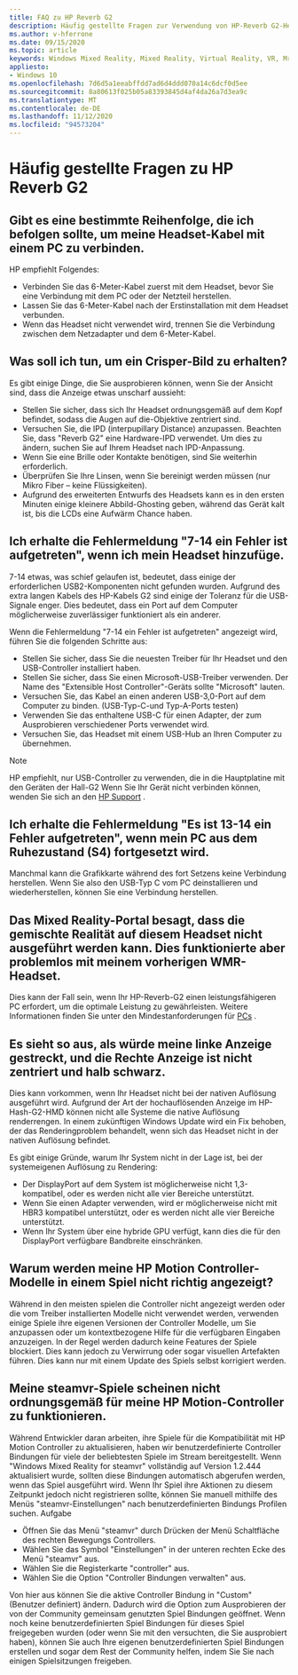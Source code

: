 ```yaml
---
title: FAQ zu HP Reverb G2
description: Häufig gestellte Fragen zur Verwendung von HP-Reverb G2-Headset
ms.author: v-hferrone
ms.date: 09/15/2020
ms.topic: article
keywords: Windows Mixed Reality, Mixed Reality, Virtual Reality, VR, Mr, Problembehandlung, Fehler, Hilfe, Support, Leistung
appliesto:
- Windows 10
ms.openlocfilehash: 7d6d5a1eeabffdd7ad6d4ddd070a14c6dcf0d5ee
ms.sourcegitcommit: 8a80613f025b05a83393845d4af4da26a7d3ea9c
ms.translationtype: MT
ms.contentlocale: de-DE
ms.lasthandoff: 11/12/2020
ms.locfileid: "94573204"
---
```

# <a name="hp-reverb-g2-frequently-asked-questions"></a>Häufig gestellte Fragen zu HP Reverb G2

## <a name="is-there-a-specific-order-i-should-follow-to-connect-my-headset-cables-to-a-pc"></a>Gibt es eine bestimmte Reihenfolge, die ich befolgen sollte, um meine Headset-Kabel mit einem PC zu verbinden.

HP empfiehlt Folgendes:

- Verbinden Sie das 6-Meter-Kabel zuerst mit dem Headset, bevor Sie eine Verbindung mit dem PC oder der Netzteil herstellen.
- Lassen Sie das 6-Meter-Kabel nach der Erstinstallation mit dem Headset verbunden.
- Wenn das Headset nicht verwendet wird, trennen Sie die Verbindung zwischen dem Netzadapter und dem 6-Meter-Kabel.

## <a name="what-should-i-do-to-get-a-crisper-image"></a>Was soll ich tun, um ein Crisper-Bild zu erhalten?

Es gibt einige Dinge, die Sie ausprobieren können, wenn Sie der Ansicht sind, dass die Anzeige etwas unscharf aussieht:

- Stellen Sie sicher, dass sich Ihr Headset ordnungsgemäß auf dem Kopf befindet, sodass die Augen auf die-Objektive zentriert sind.
- Versuchen Sie, die IPD (interpupillary Distance) anzupassen. Beachten Sie, dass "Reverb G2" eine Hardware-IPD verwendet. Um dies zu ändern, suchen Sie auf Ihrem Headset nach IPD-Anpassung.
- Wenn Sie eine Brille oder Kontakte benötigen, sind Sie weiterhin erforderlich.
- Überprüfen Sie Ihre Linsen, wenn Sie bereinigt werden müssen (nur Mikro Fiber – keine Flüssigkeiten).
- Aufgrund des erweiterten Entwurfs des Headsets kann es in den ersten Minuten einige kleinere Abbild-Ghosting geben, während das Gerät kalt ist, bis die LCDs eine Aufwärm Chance haben.

## <a name="i-am-getting-a-7-14-something-went-wrong-error-when-i-plug-in-my-headset"></a>Ich erhalte die Fehlermeldung "7-14 ein Fehler ist aufgetreten", wenn ich mein Headset hinzufüge.

7-14 etwas, was schief gelaufen ist, bedeutet, dass einige der erforderlichen USB2-Komponenten nicht gefunden wurden.  Aufgrund des extra langen Kabels des HP-Kabels G2 sind einige der Toleranz für die USB-Signale enger.  Dies bedeutet, dass ein Port auf dem Computer möglicherweise zuverlässiger funktioniert als ein anderer.

Wenn die Fehlermeldung "7-14 ein Fehler ist aufgetreten" angezeigt wird, führen Sie die folgenden Schritte aus:

- Stellen Sie sicher, dass Sie die neuesten Treiber für Ihr Headset und den USB-Controller installiert haben.
- Stellen Sie sicher, dass Sie einen Microsoft-USB-Treiber verwenden. Der Name des "Extensible Host Controller"-Geräts sollte "Microsoft" lauten.
- Versuchen Sie, das Kabel an einen anderen USB-3,0-Port auf dem Computer zu binden. (USB-Typ-C-und Typ-A-Ports testen)
- Verwenden Sie das enthaltene USB-C für einen Adapter, der zum Ausprobieren verschiedener Ports verwendet wird.
- Versuchen Sie, das Headset mit einem USB-Hub an Ihren Computer zu übernehmen.

> [!NOTE]
> HP empfiehlt, nur USB-Controller zu verwenden, die in die Hauptplatine mit den Geräten der Hall-G2
> Wenn Sie Ihr Gerät nicht verbinden können, wenden Sie sich an den [HP Support](https://support.hp.com/us-en) .

## <a name="i-am-getting-a-13-14-something-went-wrong-error-when-my-pc-resumes-from-hibernate-s4"></a>Ich erhalte die Fehlermeldung "Es ist 13-14 ein Fehler aufgetreten", wenn mein PC aus dem Ruhezustand (S4) fortgesetzt wird.

Manchmal kann die Grafikkarte während des fort Setzens keine Verbindung herstellen. Wenn Sie also den USB-Typ C vom PC deinstallieren und wiederherstellen, können Sie eine Verbindung herstellen.

## <a name="the-mixed-reality-portal-says-cant-run-mixed-reality-on-this-headset-but-this-worked-fine-with-my-previous-wmr-headset"></a>Das Mixed Reality-Portal besagt, dass die gemischte Realität auf diesem Headset nicht ausgeführt werden kann. Dies funktionierte aber problemlos mit meinem vorherigen WMR-Headset.

Dies kann der Fall sein, wenn Ihr HP-Reverb-G2 einen leistungsfähigeren PC erfordert, um die optimale Leistung zu gewährleisten. Weitere Informationen finden Sie unter den Mindestanforderungen für [PCs](windows-mixed-reality-minimum-pc-hardware-compatibility-guidelines.md) .

## <a name="it-looks-like-my-left-display-is-stretched-and-the-right-display-is-off-centered-and-half-black"></a>Es sieht so aus, als würde meine linke Anzeige gestreckt, und die Rechte Anzeige ist nicht zentriert und halb schwarz.

Dies kann vorkommen, wenn Ihr Headset nicht bei der nativen Auflösung ausgeführt wird. Aufgrund der Art der hochauflösenden Anzeige im HP-Hash-G2-HMD können nicht alle Systeme die native Auflösung renderrengen. In einem zukünftigen Windows Update wird ein Fix behoben, der das Renderingproblem behandelt, wenn sich das Headset nicht in der nativen Auflösung befindet.

Es gibt einige Gründe, warum Ihr System nicht in der Lage ist, bei der systemeigenen Auflösung zu Rendering:

- Der DisplayPort auf dem System ist möglicherweise nicht 1,3-kompatibel, oder es werden nicht alle vier Bereiche unterstützt.
- Wenn Sie einen Adapter verwenden, wird er möglicherweise nicht mit HBR3 kompatibel unterstützt, oder es werden nicht alle vier Bereiche unterstützt.
- Wenn Ihr System über eine hybride GPU verfügt, kann dies die für den DisplayPort verfügbare Bandbreite einschränken.

## <a name="why-are-my-hp-motion-controller-models-not-showing-up-correctly-in-a-game"></a>Warum werden meine HP Motion Controller-Modelle in einem Spiel nicht richtig angezeigt?

Während in den meisten spielen die Controller nicht angezeigt werden oder die vom Treiber installierten Modelle nicht verwendet werden, verwenden einige Spiele ihre eigenen Versionen der Controller Modelle, um Sie anzupassen oder um kontextbezogene Hilfe für die verfügbaren Eingaben anzuzeigen. In der Regel werden dadurch keine Features der Spiele blockiert. Dies kann jedoch zu Verwirrung oder sogar visuellen Artefakten führen. Dies kann nur mit einem Update des Spiels selbst korrigiert werden.

## <a name="my-steamvr-games-dont-appear-to-work-correctly-with-my-hp-motion-controllers"></a>Meine steamvr-Spiele scheinen nicht ordnungsgemäß für meine HP Motion-Controller zu funktionieren.

Während Entwickler daran arbeiten, ihre Spiele für die Kompatibilität mit HP Motion Controller zu aktualisieren, haben wir benutzerdefinierte Controller Bindungen für viele der beliebtesten Spiele im Stream bereitgestellt. Wenn "Windows Mixed Reality for steamvr" vollständig auf Version 1.2.444 aktualisiert wurde, sollten diese Bindungen automatisch abgerufen werden, wenn das Spiel ausgeführt wird. Wenn Ihr Spiel ihre Aktionen zu diesem Zeitpunkt jedoch nicht registrieren sollte, können Sie manuell mithilfe des Menüs "steamvr-Einstellungen" nach benutzerdefinierten Bindungs Profilen suchen.
Aufgabe

- Öffnen Sie das Menü "steamvr" durch Drücken der Menü Schaltfläche des rechten Bewegungs Controllers.
- Wählen Sie das Symbol "Einstellungen" in der unteren rechten Ecke des Menü "steamvr" aus.
- Wählen Sie die Registerkarte "controller" aus.
- Wählen Sie die Option "Controller Bindungen verwalten" aus.

Von hier aus können Sie die aktive Controller Bindung in "Custom" (Benutzer definiert) ändern. Dadurch wird die Option zum Ausprobieren der von der Community gemeinsam genutzten Spiel Bindungen geöffnet.
Wenn noch keine benutzerdefinierten Spiel Bindungen für dieses Spiel freigegeben wurden (oder wenn Sie mit den versuchten, die Sie ausprobiert haben), können Sie auch Ihre eigenen benutzerdefinierten Spiel Bindungen erstellen und sogar dem Rest der Community helfen, indem Sie Sie nach einigen Spielsitzungen freigeben.